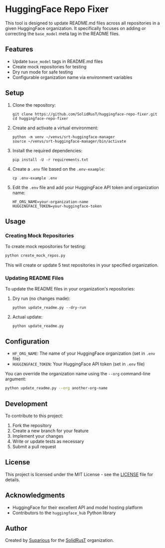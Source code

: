# HuggingFace Repo Fixer

This tool is designed to update README.md files across all repositories in a given HuggingFace organization. It specifically focuses on adding or correcting the `base_model` meta tag in the README files.

## Features

- Update `base_model` tags in README.md files
- Create mock repositories for testing
- Dry run mode for safe testing
- Configurable organization name via environment variables

## Setup

1. Clone the repository:
   ```
   git clone https://github.com/SolidRusT/huggingface-repo-fixer.git
   cd huggingface-repo-fixer
   ```

2. Create and activate a virtual environment:
   ```
   python -m venv ~/venvs/srt-huggingface-manager
   source ~/venvs/srt-huggingface-manager/bin/activate
   ```

3. Install the required dependencies:
   ```
   pip install -U -r requirements.txt
   ```

4. Create a `.env` file based on the `.env-example`:
   ```
   cp .env-example .env
   ```

5. Edit the `.env` file and add your HuggingFace API token and organization name:
   ```
   HF_ORG_NAME=your-organization-name
   HUGGINGFACE_TOKEN=your-huggingface-token
   ```

## Usage

### Creating Mock Repositories

To create mock repositories for testing:

```bash
python create_mock_repos.py
```

This will create or update 5 test repositories in your specified organization.

### Updating README Files

To update the README files in your organization's repositories:

1. Dry run (no changes made):
   ```
   python update_readme.py --dry-run
   ```

2. Actual update:
   ```
   python update_readme.py
   ```

## Configuration

- `HF_ORG_NAME`: The name of your HuggingFace organization (set in `.env` file)
- `HUGGINGFACE_TOKEN`: Your HuggingFace API token (set in `.env` file)

You can override the organization name using the `--org` command-line argument:

```bash
python update_readme.py --org another-org-name
```

## Development

To contribute to this project:

1. Fork the repository
2. Create a new branch for your feature
3. Implement your changes
4. Write or update tests as necessary
5. Submit a pull request

## License

This project is licensed under the MIT License - see the [LICENSE](LICENSE) file for details.

## Acknowledgments

- HuggingFace for their excellent API and model hosting platform
- Contributors to the `huggingface_hub` Python library

## Author

Created by [Suparious](https://github.com/Suparious) for the [SolidRusT](https://github.com/SolidRusT) organization.
